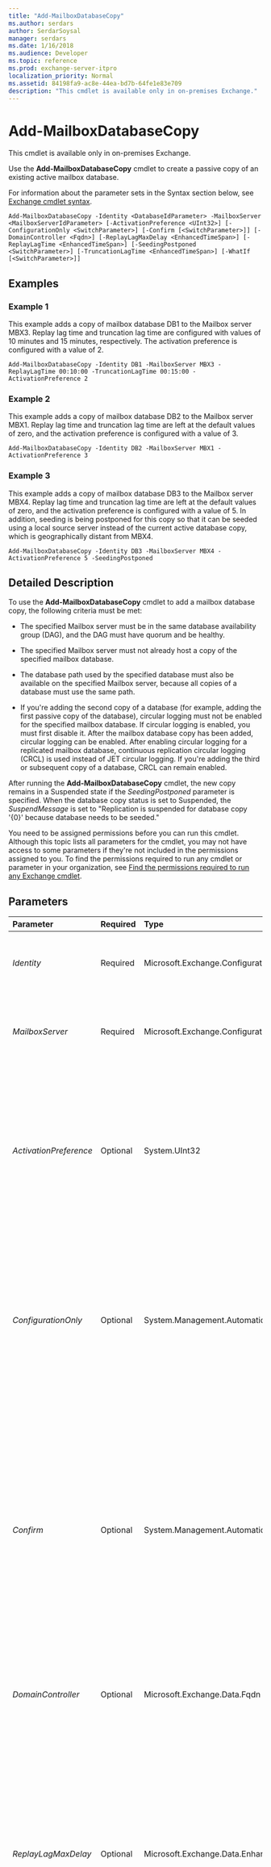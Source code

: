 ```yaml
---
title: "Add-MailboxDatabaseCopy"
ms.author: serdars
author: SerdarSoysal
manager: serdars
ms.date: 1/16/2018
ms.audience: Developer
ms.topic: reference
ms.prod: exchange-server-itpro
localization_priority: Normal
ms.assetid: 84198fa9-ac8e-44ea-bd7b-64fe1e83e709
description: "This cmdlet is available only in on-premises Exchange."
---
```


# Add-MailboxDatabaseCopy

This cmdlet is available only in on-premises Exchange.
  
Use the **Add-MailboxDatabaseCopy** cmdlet to create a passive copy of an existing active mailbox database.
  
For information about the parameter sets in the Syntax section below, see [Exchange cmdlet syntax](https://technet.microsoft.com/library/bb123552.aspx).
  
```
Add-MailboxDatabaseCopy -Identity <DatabaseIdParameter> -MailboxServer <MailboxServerIdParameter> [-ActivationPreference <UInt32>] [-ConfigurationOnly <SwitchParameter>] [-Confirm [<SwitchParameter>]] [-DomainController <Fqdn>] [-ReplayLagMaxDelay <EnhancedTimeSpan>] [-ReplayLagTime <EnhancedTimeSpan>] [-SeedingPostponed <SwitchParameter>] [-TruncationLagTime <EnhancedTimeSpan>] [-WhatIf [<SwitchParameter>]]

```

## Examples
<a name="Examples"> </a>

### Example 1

This example adds a copy of mailbox database DB1 to the Mailbox server MBX3. Replay lag time and truncation lag time are configured with values of 10 minutes and 15 minutes, respectively. The activation preference is configured with a value of 2.
  
```
Add-MailboxDatabaseCopy -Identity DB1 -MailboxServer MBX3 -ReplayLagTime 00:10:00 -TruncationLagTime 00:15:00 -ActivationPreference 2
```

### Example 2

This example adds a copy of mailbox database DB2 to the Mailbox server MBX1. Replay lag time and truncation lag time are left at the default values of zero, and the activation preference is configured with a value of 3.
  
```
Add-MailboxDatabaseCopy -Identity DB2 -MailboxServer MBX1 -ActivationPreference 3
```

### Example 3

This example adds a copy of mailbox database DB3 to the Mailbox server MBX4. Replay lag time and truncation lag time are left at the default values of zero, and the activation preference is configured with a value of 5. In addition, seeding is being postponed for this copy so that it can be seeded using a local source server instead of the current active database copy, which is geographically distant from MBX4.
  
```
Add-MailboxDatabaseCopy -Identity DB3 -MailboxServer MBX4 -ActivationPreference 5 -SeedingPostponed
```

## Detailed Description
<a name="DetailedDescription"> </a>

To use the **Add-MailboxDatabaseCopy** cmdlet to add a mailbox database copy, the following criteria must be met:
  
- The specified Mailbox server must be in the same database availability group (DAG), and the DAG must have quorum and be healthy.
    
- The specified Mailbox server must not already host a copy of the specified mailbox database.
    
- The database path used by the specified database must also be available on the specified Mailbox server, because all copies of a database must use the same path.
    
- If you're adding the second copy of a database (for example, adding the first passive copy of the database), circular logging must not be enabled for the specified mailbox database. If circular logging is enabled, you must first disable it. After the mailbox database copy has been added, circular logging can be enabled. After enabling circular logging for a replicated mailbox database, continuous replication circular logging (CRCL) is used instead of JET circular logging. If you're adding the third or subsequent copy of a database, CRCL can remain enabled.
    
After running the **Add-MailboxDatabaseCopy** cmdlet, the new copy remains in a Suspended state if the _SeedingPostponed_ parameter is specified. When the database copy status is set to Suspended, the _SuspendMessage_ is set to "Replication is suspended for database copy '{0}' because database needs to be seeded."
  
You need to be assigned permissions before you can run this cmdlet. Although this topic lists all parameters for the cmdlet, you may not have access to some parameters if they're not included in the permissions assigned to you. To find the permissions required to run any cmdlet or parameter in your organization, see [Find the permissions required to run any Exchange cmdlet](https://technet.microsoft.com/library/mt432940.aspx).
  
## Parameters
<a name="DetailedDescription"> </a>

|**Parameter**|**Required**|**Type**|**Description**|
|:-----|:-----|:-----|:-----|
| _Identity_ <br/> |Required  <br/> |Microsoft.Exchange.Configuration.Tasks.DatabaseIdParameter  <br/> |The _Identity_ parameter specifies the name of the mailbox database being copied. Database names must be unique within the Exchange organization. <br/> |
| _MailboxServer_ <br/> |Required  <br/> |Microsoft.Exchange.Configuration.Tasks.MailboxServerIdParameter  <br/> |The _MailboxServer_ parameter specifies the name of the server that will host the database copy. This server must be a member of the same DAG and must not already host a copy of the database. <br/> |
| _ActivationPreference_ <br/> |Optional  <br/> |System.UInt32  <br/> |The _ActivationPreference_ parameter value is used as part of Active Manager's best copy selection process and to redistribute active mailbox databases throughout the DAG when using the RedistributeActiveDatabases.ps1 script. The value for the activation preference is a number equal to or greater than 1, where 1 is at the top of the preference order. The preference number can't be larger than the number of copies of the mailbox database. <br/> |
| _ConfigurationOnly_ <br/> |Optional  <br/> |System.Management.Automation.SwitchParameter  <br/> |The _ConfigurationOnly_ switch allows database copies to be added without invoking automatic seeding. You don't need to specify a value with this switch. <br/> The source database does not need to be online or present when using this parameter. It will create a new database in Active Directory without contacting the target server. This parameter may be useful in situations where the target server is down for maintenance and the new database copy does not yet exist on the target server.  <br/> |
| _Confirm_ <br/> |Optional  <br/> |System.Management.Automation.SwitchParameter  <br/> | The _Confirm_ switch specifies whether to show or hide the confirmation prompt. How this switch affects the cmdlet depends on if the cmdlet requires confirmation before proceeding. <br/>  Destructive cmdlets (for example, **Remove-\*** cmdlets) have a built-in pause that forces you to acknowledge the command before proceeding. For these cmdlets, you can skip the confirmation prompt by using this exact syntax: `-Confirm:$false`.  <br/>  Most other cmdlets (for example, **New-\*** and **Set-\*** cmdlets) don't have a built-in pause. For these cmdlets, specifying the _Confirm_ switch without a value introduces a pause that forces you acknowledge the command before proceeding. <br/> |
| _DomainController_ <br/> |Optional  <br/> |Microsoft.Exchange.Data.Fqdn  <br/> |The _DomainController_ parameter specifies the domain controller that's used by this cmdlet to read data from or write data to Active Directory. You identify the domain controller by its fully qualified domain name (FQDN). For example, `dc01.contoso.com`.  <br/> |
| _ReplayLagMaxDelay_ <br/> |Optional  <br/> |Microsoft.Exchange.Data.EnhancedTimeSpan  <br/> |The _ReplayLagMaxDelay_ parameter specifies the maximum delay for lagged database copy play down (also known as deferred lagged copy play down). If the disk read IO latency is greater than 25 ms, lagged copy play down is delayed up to the value of this parameter. <br/> To specify a value, enter it as a time span:  `dd.hh:mm:ss` where `dd` = days, `hh` = hours, `mm` = minutes, and `ss` = seconds. <br/> The default value is  `24:00:00` (24 hours). To disable deferred lagged copy play down, specify the value `00:00:00`.  <br/> Note that when the disk is running out of space, the value of this parameter is ignored, and lagged copy play down occurs without delay.  <br/> |
| _ReplayLagTime_ <br/> |Optional  <br/> |Microsoft.Exchange.Data.EnhancedTimeSpan  <br/> |The _ReplayLagTime_ parameter specifies the amount of time that the Microsoft Exchange Replication service waits before replaying log files that have been copied to the database copy. <br/> To specify a value, enter it as a time span:  `dd.hh:mm:ss` where `dd` = days, `hh` = hours, `mm` = minutes, and `ss` = seconds. <br/> The default value is  `00.00:00:00`, which specifies that there's no truncation lag. The maximum value is  `14.00:00:00` (14 days). <br/> |
| _SeedingPostponed_ <br/> |Optional  <br/> |System.Management.Automation.SwitchParameter  <br/> |The _SeedingPostponed_ switch specifies that the task doesn't seed the database copy, so you need to explicitly seed the database copy. You don't need to specify a value with this switch. <br/> |
| _TruncationLagTime_ <br/> |Optional  <br/> |Microsoft.Exchange.Data.EnhancedTimeSpan  <br/> |The _TruncationLagTime_ parameter specifies the amount of time that the Microsoft Exchange Replication service waits before truncating log files that have replayed into a copy of the database. The time period begins after the log has been successfully replayed into the copy of the database. <br/> To specify a value, enter it as a time span:  `dd.hh:mm:ss` where `dd` = days, `hh` = hours, `mm` = minutes, and `ss` = seconds. <br/> The default value is  `00.00:00:00`, which specifies that there's no truncation lag. The maximum value is  `14.00:00:00` (14 days). <br/> |
| _WhatIf_ <br/> |Optional  <br/> |System.Management.Automation.SwitchParameter  <br/> |The _WhatIf_ switch simulates the actions of the command. You can use this switch to view the changes that would occur without actually applying those changes. You don't need to specify a value with this switch. <br/> |
   
## Input Types
<a name="InputTypes"> </a>

To see the input types that this cmdlet accepts, see [Cmdlet Input and Output Types](http://go.microsoft.com/fwlink/p/?linkId=616387). If the Input Type field for a cmdlet is blank, the cmdlet doesn't accept input data. 
  
## Return Types
<a name="ReturnTypes"> </a>

To see the return types, which are also known as output types, that this cmdlet accepts, see [Cmdlet Input and Output Types](http://go.microsoft.com/fwlink/p/?linkId=616387). If the Output Type field is blank, the cmdlet doesn't return data. 
  

